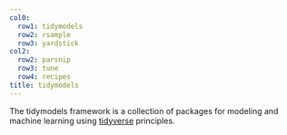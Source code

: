```yaml
---
col0:
  row1: tidymodels
  row2: rsample
  row3: yardstick
col2:
  row2: parsnip
  row3: tune
  row4: recipes
title: tidymodels
---
```


The tidymodels framework is a collection of packages for modeling and machine learning using [tidyverse](https://www.tidyverse.org/) principles.
